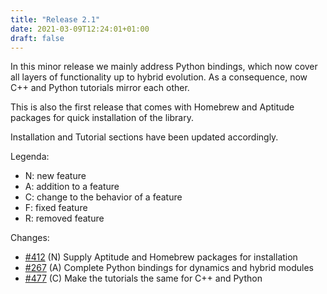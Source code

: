 ```yaml
---
title: "Release 2.1"
date: 2021-03-09T12:24:01+01:00
draft: false
---
```


In this minor release we mainly address Python bindings, which now cover all layers of functionality up to hybrid evolution.
As a consequence, now C++ and Python tutorials mirror each other.

This is also the first release that comes with Homebrew and Aptitude packages for quick installation of the library.

Installation and Tutorial sections have been updated accordingly.

Legenda:

- N: new feature
- A: addition to a feature
- C: change to the behavior of a feature
- F: fixed feature
- R: removed feature

Changes:

- [#412](https://github.com/ariadne-cps/ariadne/issues/412) (N) Supply Aptitude and Homebrew packages for installation
- [#267](https://github.com/ariadne-cps/ariadne/issues/267) (A) Complete Python bindings for dynamics and hybrid modules
- [#477](https://github.com/ariadne-cps/ariadne/issues/477) (C) Make the tutorials the same for C++ and Python